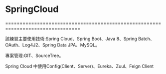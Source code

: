 # SpringCloud
================================================================================<br>

該練習主要使用技術:Spring Cloud、Spring Boot、Java 8、Spring Batch、OAuth、Log4J2、Spring Data JPA、MySQL。<br>

專案管理:GIT、SourceTree。<br>

Spring Cloud 中使用Config(Client、Server)、Eureka、Zuul、Feign Client









